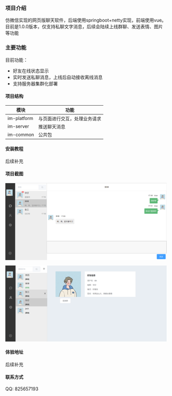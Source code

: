 
### 项目介绍

仿微信实现的网页版聊天软件，后端使用springboot+netty实现，前端使用vue。
目前是1.0.0版本，仅支持私聊文字消息，后续会陆续上线群聊、发送表情、图片等功能

### 主要功能

目前功能：

- 好友在线状态显示
- 实时发送私聊消息，上线后自动接收离线消息
- 支持服务器集群化部署


#### 项目结构
|  模块  |     功能 |
|-------------|------------|
| im-platform | 与页面进行交互，处理业务请求 |
| im-server   | 推送聊天消息       |
| im-common    | 公共包  


#### 安装教程

后续补充


#### 项目截图
![输入图片说明](%E6%88%AA%E5%9B%BE/%E8%81%8A%E5%A4%A9.png)

![输入图片说明](%E6%88%AA%E5%9B%BE/%E5%A5%BD%E5%8F%8B.png)

#### 体验地址
后续补充

#### 联系方式
QQ: 825657193
